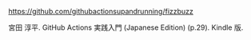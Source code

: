https://github.com/githubactionsupandrunning/fizzbuzz

宮田 淳平. GitHub Actions 実践入門 (Japanese Edition) (p.29). Kindle 版. 
